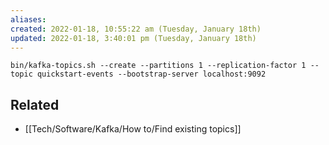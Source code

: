 ```yaml
---
aliases: 
created: 2022-01-18, 10:55:22 am (Tuesday, January 18th)
updated: 2022-01-18, 3:40:01 pm (Tuesday, January 18th)
---
```

`bin/kafka-topics.sh --create --partitions 1 --replication-factor 1 --topic quickstart-events --bootstrap-server localhost:9092`

## Related
- [[Tech/Software/Kafka/How to/Find existing topics]]